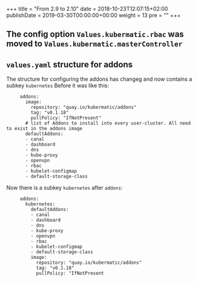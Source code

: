 +++
title = "From 2.9 to 2.10"
date = 2018-10-23T12:07:15+02:00
publishDate = 2019-03-30T00:00:00+00:00
weight = 13
pre = "<b></b>"
+++

##  The config option `Values.kubermatic.rbac` was moved to `Values.kubermatic.masterController`

## `values.yaml` structure for addons

The structure for configuring the addons has changeg and now contains a subkey `kubernetes`
Before it was like this:

```
     addons:
       image:
         repository: "quay.io/kubermatic/addons"
         tag: "v0.1.18"
         pullPolicy: "IfNotPresent"
       # list of Addons to install into every user-cluster. All need to exist in the addons image
       defaultAddons:
       - canal
       - dashboard
       - dns
       - kube-proxy
       - openvpn
       - rbac
       - kubelet-configmap
       - default-storage-class
```

Now there is a subkey `kubernetes` after `addons`:

```
     addons:
       kubernetes:
         defaultAddons:
         - canal
         - dashboard
         - dns
         - kube-proxy
         - openvpn
         - rbac
         - kubelet-configmap
         - default-storage-class
         image:
           repository: "quay.io/kubermatic/addons"
           tag: "v0.1.18"
           pullPolicy: "IfNotPresent
```

